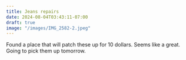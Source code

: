 ```yaml
---
title: Jeans repairs 
date: 2024-08-04T03:43:11-07:00
draft: true
image: "/images/IMG_2582-2.jpeg"
---
```


Found a place that will patch these up for 10 dollars. Seems like a great. Going to pick them up tomorrow. 

